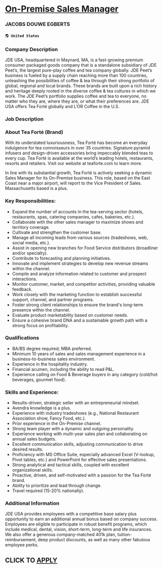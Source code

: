 # [On-Premise Sales Manager](https://www.remotewlb.com/apply/on-premise-sales-manager)  
### JACOBS DOUWE EGBERTS  
#### `🌎 United States`  

### Company Description

JDE USA, headquartered in Maynard, MA, is a fast-growing premium consumer packaged goods company that is a standalone subsidiary of JDE Peet’s, the largest pure-play coffee and tea company globally. JDE Peet’s business is fueled by a supply chain reaching more than 100 countries, unleashing the possibilities of coffee & tea through their strong portfolio of global, regional and local brands. These brands are built upon a rich history and heritage deeply rooted in the diverse coffee & tea cultures in which we work. The JDE Peet’s portfolio supplies coffee and tea to everyone, no matter who they are, where they are, or what their preferences are. JDE USA offers Tea Forté globally and L’OR Coffee in the U.S.

### Job Description

### About Tea Forté (Brand)

With its understated luxuriousness, Tea Forté has become an everyday indulgence for tea connoisseurs in over 35 countries. Signature pyramid infusers and design-driven accessories bring impeccably blended teas to every cup. Tea Forté is available at the world’s leading hotels, restaurants, resorts and retailers. Visit our website at teaforte.com to learn more.

In line with its substantial growth, Tea Forté is actively seeking a dynamic Sales Manager for its On-Premise business. This role, based on the East Coast near a major airport, will report to the Vice President of Sales. Massachusetts based is a plus.

### Key Responsibilities:

  * Expand the number of accounts in the tea-serving sector (hotels, restaurants, spas, catering companies, cafes, bakeries, etc.).
  * Collaborate with the other sales manager to maximize shows and territory coverage.
  * Cultivate and strengthen the customer base.
  * Manage all incoming leads from various sources (tradeshows, web, social media, etc.).
  * Assist in opening new branches for Food Service distributors (broadliner and/or specialty).
  * Contribute to forecasting and planning initiatives.
  * Innovate and implement strategies to develop new revenue streams within the channel.
  * Compile and analyze information related to customer and prospect interactions.
  * Monitor customer, market, and competitor activities, providing valuable feedback.
  * Work closely with the marketing function to establish successful support, channel, and partner programs.
  * Foster strong client relationships to ensure the brand's long-term presence within the channel.
  * Evaluate product marketability based on customer needs.
  * Ensure a cohesive brand DNA and a sustainable growth path with a strong focus on profitability.

### Qualifications

  * BA/BS degree required; MBA preferred.
  * Minimum 10 years of sales and sales management experience in a business-to-business sales environment.
  * Experience in the hospitality industry.
  * Financial acumen, including the ability to read P&L.
  * Experience calling on Food & Beverage buyers in any category (cold/hot beverages, gourmet food).

### Skills and Experience:

  * Results-driven, strategic seller with an entrepreneurial mindset.
  * Avendra knowledge is a plus.
  * Experience with industry tradeshows (e.g., National Restaurant Association show, Fancy Food, etc.).
  * Prior experience in the On-Premise channel.
  * Strong team player with a dynamic and outgoing personality.
  * Experience working with multi-year sales plan and collaborating on annual sales budgets.
  * Excellent communication skills, adjusting communication to drive desired results.
  * Proficiency with MS Office Suite, especially advanced Excel (V-lookup, Pivot tables, etc.) and PowerPoint for effective sales presentations.
  * Strong analytical and tactical skills, coupled with excellent organizational skills.
  * Proactive, driven, and self-motivated with a passion for the Tea Forté brand.
  * Ability to prioritize and lead through change.
  * Travel required (15-20% nationally).

### Additional Information

JDE USA provides employees with a competitive base salary plus opportunity to earn an additional annual bonus based on company success. Employees are eligible to participate in robust benefit programs, which include medical, dental, vision, short-term, long-term and life insurances. We also offer a generous company-matched 401k plan, tuition-reimbursement, deep product discounts, as well as many other fabulous employee perks.

  
## CLICK TO [APPLY](https://www.remotewlb.com/apply/on-premise-sales-manager)

